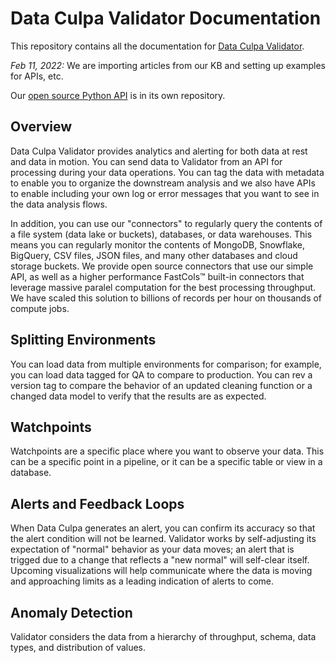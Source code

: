 # Data Culpa Validator Documentation

This repository contains all the documentation for [Data Culpa Validator](https://www.dataculpa.com/what-we-do/).

_Feb 11, 2022:_ We are importing articles from our KB and setting up examples for APIs, etc.

Our [open source Python API](https://github.com/Data-Culpa/openclients) is in its own repository.


## Overview

Data Culpa Validator provides analytics and alerting for both data at rest and data in motion. You can send data to Validator from an API for processing during your data operations. You can tag the data with metadata to enable you to organize the downstream analysis and we also have APIs to enable including your own log or error messages that you want to see in the data analysis flows.

In addition, you can use our "connectors" to regularly query the contents of a file system (data lake or buckets), databases, or data warehouses. This means you can regularly monitor the contents of MongoDB, Snowflake, BigQuery, CSV files, JSON files, and many other databases and cloud storage buckets. We provide open source connectors that use our simple API, as well as a higher performance FastCols™ built-in connectors that leverage massive paralel computation for the best processing throughput. We have scaled this solution to billions of records per hour on thousands of compute jobs.

## Splitting Environments

You can load data from multiple environments for comparison; for example, you can load data tagged for QA to compare to production. You can rev a version tag to compare the behavior of an updated cleaning function or a changed data model to verify that the results are as expected.

## Watchpoints

Watchpoints are a specific place where you want to observe your data. This can be a specific point in a pipeline, or it can be a specific table or view in a database.

## Alerts and Feedback Loops

When Data Culpa generates an alert, you can confirm its accuracy so that the alert condition will not be learned. Validator works by self-adjusting its expectation of "normal" behavior as your data moves; an alert that is trigged due to a change that reflects a "new normal" will self-clear itself. Upcoming visualizations will help communicate where the data is moving and approaching limits as a leading indication of alerts to come.

## Anomaly Detection

Validator considers the data from a hierarchy of throughput, schema, data types, and distribution of values. 
